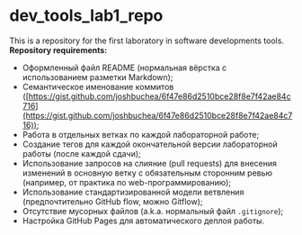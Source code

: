 # dev_tools_lab1_repo
This is a repository for the first laboratory in software developments tools. <br>
**Repository requirements:**
- Оформленный файл README (нормальная вёрстка с использованием разметки Markdown);
- Семантическое именование коммитов ([https://gist.github.com/joshbuchea/6f47e86d2510bce28f8e7f42ae84c716](https://gist.github.com/joshbuchea/6f47e86d2510bce28f8e7f42ae84c716));
- Работа в отдельных ветках по каждой лабораторной работе;
- Создание тегов для каждой окончательной версии лабораторной работы (после каждой сдачи);
- Использование запросов на слияние (pull requests) для внесения изменений в основную ветку с обязательным сторонним ревью (например, от практика по web-программированию);
- Использование стандартизированной модели ветвления (предпочтительно GitHub flow, можно Gitflow);
- Отсутствие мусорных файлов (a.k.a. нормальный файл `.gitignore`);
- Настройка GitHub Pages для автоматического деплоя работы.
